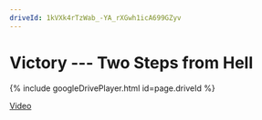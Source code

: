 ```yaml
---
driveId: 1kVXk4rTzWab_-YA_rXGwh1icA699GZyv
---
```



# Victory --- Two Steps from Hell 

<!---
Include this next line in your .md file for Google Drive videos, make sure to put your video ID up there!

Example:     driveId: 0B7L_dMcaZknxVTRndmdSQ0F5OFE/preview
-->

{% include googleDrivePlayer.html id=page.driveId %}






<a href="https://drive.google.com/file/d/1kVXk4rTzWab_-YA_rXGwh1icA699GZyv/preview">Video</a>